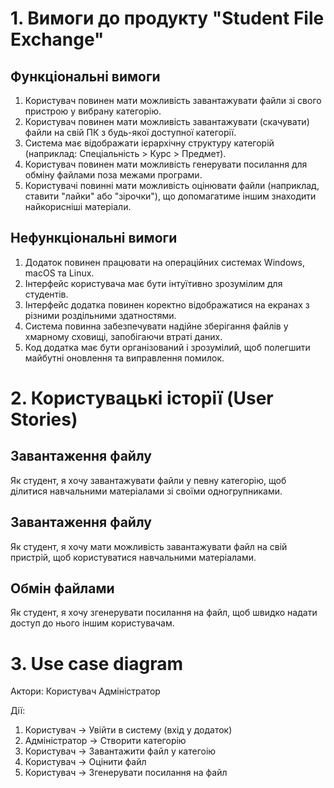 # 1. Вимоги до продукту "Student File Exchange"
## Функціональні вимоги
1) Користувач повинен мати можливість завантажувати файли зі свого пристрою у вибрану категорію.
2) Користувач повинен мати можливість завантажувати (скачувати) файли на свій ПК з будь-якої доступної категорії.
3) Система має відображати ієрархічну структуру категорій (наприклад: Спеціальність > Курс > Предмет).
4) Користувач повинен мати можливість генерувати посилання для обміну файлами поза межами програми.
5) Користувачі повинні мати можливість оцінювати файли (наприклад, ставити "лайки" або "зірочки"), що допомагатиме іншим знаходити найкорисніші матеріали.

## Нефункціональні вимоги
1) Додаток повинен працювати на операційних системах Windows, macOS та Linux.
2) Інтерфейс користувача має бути інтуїтивно зрозумілим для студентів.
3) Інтерфейс додатка повинен коректно відображатися на екранах з різними роздільними здатностями.
4) Система повинна забезпечувати надійне зберігання файлів у хмарному сховищі, запобігаючи втраті даних.
5) Код додатка має бути організований і зрозумілий, щоб полегшити майбутні оновлення та виправлення помилок.

# 2. Користувацькі історії (User Stories)
## Завантаження файлу
Як студент, я хочу завантажувати файли у певну категорію, щоб ділитися навчальними матеріалами зі своїми одногрупниками.
## Завантаження файлу
Як студент, я хочу мати можливість завантажувати файл на свій пристрій, щоб користуватися навчальними матеріалами.
## Обмін файлами
Як студент, я хочу згенерувати посилання на файл, щоб швидко надати доступ до нього іншим користувачам.

# 3. Use case diagram
Актори:
Користувач
Адміністратор

Дії:
1) Користувач -> Увійти в систему (вхід у додаток)
2) Адміністратор -> Створити категорію
3) Користувач -> Завантажити файл у категоію
4) Користувач -> Оцінити файл
5) Користувач -> Згенерувати посилання на файл
